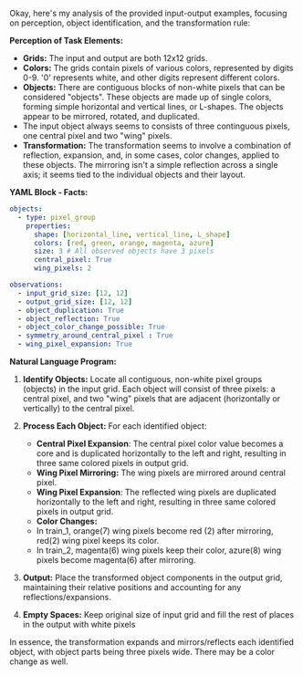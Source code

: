 Okay, here's my analysis of the provided input-output examples, focusing on perception, object identification, and the transformation rule:

**Perception of Task Elements:**

*   **Grids:** The input and output are both 12x12 grids.
*   **Colors:**  The grids contain pixels of various colors, represented by digits 0-9. '0' represents white, and other digits represent different colors.
*   **Objects:** There are contiguous blocks of non-white pixels that can be considered "objects". These objects are made up of single colors, forming simple horizontal and vertical lines, or L-shapes. The objects appear to be mirrored, rotated, and duplicated.
*    The input object always seems to consists of three continguous pixels, one central pixel and two "wing" pixels.
*   **Transformation:** The transformation seems to involve a combination of reflection, expansion, and, in some cases, color changes, applied to these objects. The mirroring isn't a simple reflection across a single axis; it seems tied to the individual objects and their layout.

**YAML Block - Facts:**


```yaml
objects:
  - type: pixel_group
    properties:
      shape: [horizontal_line, vertical_line, L_shape]
      colors: [red, green, orange, magenta, azure]
      size: 3 # All observed objects have 3 pixels
      central_pixel: True
      wing_pixels: 2

observations:
  - input_grid_size: [12, 12]
  - output_grid_size: [12, 12]
  - object_duplication: True
  - object_reflection: True
  - object_color_change_possible: True
  - symmetry_around_central_pixel : True
  - wing_pixel_expansion: True

```


**Natural Language Program:**

1.  **Identify Objects:** Locate all contiguous, non-white pixel groups (objects) in the input grid. Each object will consist of three pixels: a central pixel, and two "wing" pixels that are adjacent (horizontally or vertically) to the central pixel.

2.  **Process Each Object:** For each identified object:
    *   **Central Pixel Expansion**: The central pixel color value becomes a core and is duplicated horizontally to the left and right, resulting in three same colored pixels in output grid.
    *   **Wing Pixel Mirroring:** The wing pixels are mirrored around central pixel.
    *    **Wing Pixel Expansion**: The reflected wing pixels are duplicated horizontally to the left and right, resulting in three same colored pixels in output grid.
    *   **Color Changes:**
       * In train\_1, orange(7) wing pixels become red (2) after mirroring, red(2) wing pixel keeps its color.
       * In train\_2, magenta(6) wing pixels keep their color, azure(8) wing pixels become magenta(6) after mirroring.

3.  **Output:** Place the transformed object components in the output grid, maintaining their relative positions and accounting for any reflections/expansions.

4. **Empty Spaces:** Keep original size of input grid and fill the rest of places in the output with white pixels

In essence, the transformation expands and mirrors/reflects each identified object, with object parts being three pixels wide. There may be a color change as well.
